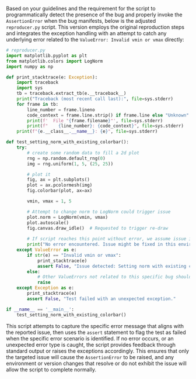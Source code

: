 Based on your guidelines and the requirement for the script to programmatically detect the presence of the bug and properly invoke the `AssertionError` when the bug manifests, below is the adjusted `reproducer.py` script. This version employs the original reproduction steps and integrates the exception handling with an attempt to catch any underlying error related to the `ValueError: Invalid vmin or vmax` directly:

```python
# reproducer.py
import matplotlib.pyplot as plt
from matplotlib.colors import LogNorm
import numpy as np

def print_stacktrace(e: Exception):
    import traceback
    import sys
    tb = traceback.extract_tb(e.__traceback__)
    print("Traceback (most recent call last):", file=sys.stderr)
    for frame in tb:
        line_number = frame.lineno
        code_context = frame.line.strip() if frame.line else "Unknown"
        print(f'  File "{frame.filename}"', file=sys.stderr)
        print(f"    {line_number}: {code_context}", file=sys.stderr)
    print(f"{e.__class__.__name__}: {e}", file=sys.stderr)

def test_setting_norm_with_existing_colorbar():
    try:
        # create some random data to fill a 2d plot
        rng = np.random.default_rng(0)
        img = rng.uniform(1, 5, (25, 25))

        # plot it
        fig, ax = plt.subplots()
        plot = ax.pcolormesh(img)
        fig.colorbar(plot, ax=ax)

        vmin, vmax = 1, 5

        # Attempt to change norm to LogNorm could trigger issue
        plot.norm = LogNorm(vmin, vmax)
        plot.autoscale()
        fig.canvas.draw_idle()  # Requested to trigger re-draw
        
        # If script reaches this point without error, we assume issue is fixed or not present
        print("No error encountered. Issue might be fixed in this environment.")
    except ValueError as e:
        if str(e) == "Invalid vmin or vmax":
            print_stacktrace(e)
            assert False, "Issue detected: Setting norm with existing colorbar failed due to 'Invalid vmin or vmax'."
        else:
            # Other ValueErrors not related to this specific bug shouldn't be caught here.
            raise
    except Exception as e:
        print_stacktrace(e)
        assert False, "Test failed with an unexpected exception."

if __name__ == '__main__':
    test_setting_norm_with_existing_colorbar()
```

This script attempts to capture the specific error message that aligns with the reported issue, then uses the `assert` statement to flag the test as failed when the specific error scenario is identified. If no error occurs, or an unexpected error type is caught, the script provides feedback through standard output or raises the exceptions accordingly. This ensures that only the targeted issue will cause the `AssertionError` to be raised, and any environment or version changes that resolve or do not exhibit the issue will allow the script to complete normally.